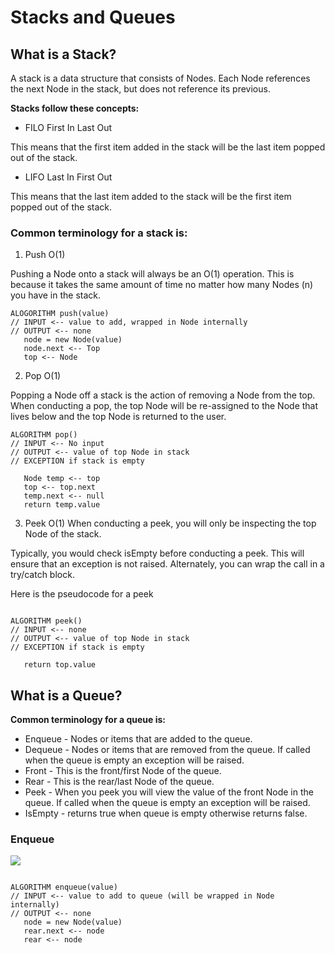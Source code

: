 # Stacks and Queues

## What is a Stack?

A stack is a data structure that consists of Nodes. Each Node references the next Node in the stack, but does not reference its previous.

**Stacks follow these concepts:**

* FILO
First In Last Out

This means that the first item added in the stack will be the last item popped out of the stack.

* LIFO
Last In First Out

This means that the last item added to the stack will be the first item popped out of the stack.

### Common terminology for a stack is:

1. Push O(1)

Pushing a Node onto a stack will always be an O(1) operation. This is because it takes the same amount of time no matter how many Nodes (n) you have in the stack.

```
ALOGORITHM push(value)
// INPUT <-- value to add, wrapped in Node internally
// OUTPUT <-- none
   node = new Node(value)
   node.next <-- Top
   top <-- Node

```
2. Pop O(1)

Popping a Node off a stack is the action of removing a Node from the top. When conducting a pop, the top Node will be re-assigned to the Node that lives below and the top Node is returned to the user.

```
ALGORITHM pop()
// INPUT <-- No input
// OUTPUT <-- value of top Node in stack
// EXCEPTION if stack is empty

   Node temp <-- top
   top <-- top.next
   temp.next <-- null
   return temp.value

```
3. Peek O(1)
When conducting a peek, you will only be inspecting the top Node of the stack.

Typically, you would check isEmpty before conducting a peek. This will ensure that an exception is not raised. Alternately, you can wrap the call in a try/catch block.

Here is the pseudocode for a peek
```

ALGORITHM peek()
// INPUT <-- none
// OUTPUT <-- value of top Node in stack
// EXCEPTION if stack is empty

   return top.value

   ```

   ## What is a Queue?

**Common terminology for a queue is:**

* Enqueue - Nodes or items that are added to the queue.
* Dequeue - Nodes or items that are removed from the queue. If called when the queue is empty an exception will be raised.
* Front - This is the front/first Node of the queue.
* Rear - This is the rear/last Node of the queue.
* Peek - When you peek you will view the value of the front Node in the queue. If called when the queue is empty an exception will be raised.
* IsEmpty - returns true when queue is empty otherwise returns false.

### Enqueue

<img src="https://codefellows.github.io/common_curriculum/data_structures_and_algorithms/Code_401/class-10/resources/images/Enqueue3.PNG">

```

ALGORITHM enqueue(value)
// INPUT <-- value to add to queue (will be wrapped in Node internally)
// OUTPUT <-- none
   node = new Node(value)
   rear.next <-- node
   rear <-- node

   ```